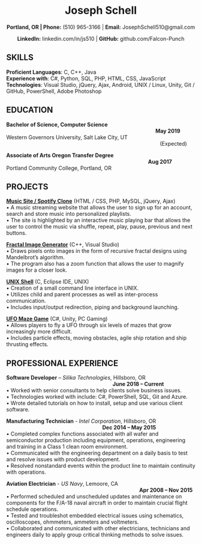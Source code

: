 <h1 align="center">Joseph Schell</h1>

<p align="center"><b>Portland, OR | Phone:</b> (510) 965-3166 | <b>Email:</b> JosephSchell510@gmail.com</p>
<p align="center"><b>LinkedIn:</b> linkedin.com/in/js510 | <b>GitHub:</b> github.com/Falcon-Punch</p>

<h2>SKILLS</h2>

**Proficient Languages**: C, C++, Java<br/>
**Experience with**: C#, Python, SQL, PHP, HTML, CSS, JavaScript<br/>
**Technologies**: Visual Studio, jQuery, Ajax, Android, UNIX / Linux, Unity, Git / GitHub, PowerShell, Adobe Photoshop<br/>

## EDUCATION												
**Bachelor of Science, Computer Science** &nbsp;&nbsp;&nbsp;&nbsp;&nbsp;&nbsp;&nbsp;&nbsp;&nbsp;&nbsp;&nbsp;&nbsp;&nbsp;&nbsp;&nbsp;&nbsp;&nbsp;&nbsp;&nbsp;&nbsp;&nbsp;&nbsp;&nbsp;&nbsp;&nbsp;&nbsp;&nbsp;&nbsp;&nbsp;&nbsp;&nbsp;&nbsp;&nbsp;&nbsp;&nbsp;&nbsp;&nbsp;&nbsp;&nbsp;&nbsp;&nbsp;&nbsp;&nbsp;&nbsp;&nbsp;&nbsp;&nbsp;&nbsp;&nbsp;&nbsp;&nbsp;&nbsp;&nbsp;&nbsp;&nbsp;&nbsp;&nbsp;&nbsp;&nbsp;&nbsp;&nbsp;&nbsp;&nbsp;&nbsp;&nbsp;&nbsp;&nbsp;&nbsp;&nbsp;&nbsp;&nbsp;&nbsp;&nbsp;&nbsp;&nbsp;&nbsp;&nbsp;&nbsp;&nbsp;&nbsp;&nbsp;&nbsp;&nbsp;&nbsp;&nbsp;&nbsp;&nbsp;&nbsp;&nbsp;&nbsp;&nbsp;&nbsp;&nbsp;&nbsp;&nbsp;&nbsp;&nbsp;&nbsp;&nbsp;&nbsp;&nbsp;**May 2019**<br/>
Western Governors University, Salt Lake City, UT &nbsp;&nbsp;&nbsp;&nbsp;&nbsp;&nbsp;&nbsp;&nbsp;&nbsp;&nbsp;&nbsp;&nbsp;&nbsp;&nbsp;&nbsp;&nbsp;&nbsp;&nbsp;&nbsp;&nbsp;&nbsp;&nbsp;&nbsp;&nbsp;&nbsp;&nbsp;&nbsp;&nbsp;&nbsp;&nbsp;&nbsp;&nbsp;&nbsp;&nbsp;&nbsp;&nbsp;&nbsp;&nbsp;&nbsp;&nbsp;&nbsp;&nbsp;&nbsp;&nbsp;&nbsp;&nbsp;&nbsp;&nbsp;&nbsp;&nbsp;&nbsp;&nbsp;&nbsp;&nbsp;&nbsp;&nbsp;&nbsp;&nbsp;&nbsp;&nbsp;&nbsp;&nbsp;&nbsp;&nbsp;&nbsp;&nbsp;&nbsp;&nbsp;&nbsp;&nbsp;&nbsp;&nbsp;&nbsp;&nbsp;&nbsp;&nbsp;&nbsp;&nbsp;&nbsp;&nbsp;&nbsp;&nbsp;&nbsp;&nbsp;&nbsp;&nbsp;&nbsp;&nbsp;&nbsp;&nbsp;&nbsp;&nbsp;&nbsp;&nbsp;&nbsp;&nbsp;&nbsp;&nbsp;&nbsp;&nbsp;&nbsp;&nbsp;&nbsp;&nbsp;(Expected) 

**Associate of Arts Oregon Transfer Degree** &nbsp;&nbsp;&nbsp;&nbsp;&nbsp;&nbsp;&nbsp;&nbsp;&nbsp;&nbsp;&nbsp;&nbsp;&nbsp;&nbsp;&nbsp;&nbsp;&nbsp;&nbsp;&nbsp;&nbsp;&nbsp;&nbsp;&nbsp;&nbsp;&nbsp;&nbsp;&nbsp;&nbsp;&nbsp;&nbsp;&nbsp;&nbsp;&nbsp;&nbsp;&nbsp;&nbsp;&nbsp;&nbsp;&nbsp;&nbsp;&nbsp;&nbsp;&nbsp;&nbsp;&nbsp;&nbsp;&nbsp;&nbsp;&nbsp;&nbsp;&nbsp;&nbsp;&nbsp;&nbsp;&nbsp;&nbsp;&nbsp;&nbsp;&nbsp;&nbsp;&nbsp;&nbsp;&nbsp;&nbsp;&nbsp;&nbsp;&nbsp;&nbsp;&nbsp;&nbsp;&nbsp;&nbsp;&nbsp;&nbsp;&nbsp;&nbsp;&nbsp;&nbsp;&nbsp;&nbsp;&nbsp;&nbsp;&nbsp;&nbsp;&nbsp;&nbsp;&nbsp;&nbsp;&nbsp;&nbsp;&nbsp;&nbsp;&nbsp;&nbsp;&nbsp;&nbsp;**Aug 2017**<br/>
Portland Community College, Portland, OR

## PROJECTS                             									            	
**[Music Site / Spotify Clone](https://github.com/Falcon-Punch/Music-Site)**&nbsp;(HTML / CSS, PHP, MySQL, jQuery, Ajax)<br/>
•	A music streaming website that allows the user to sign up for an account, search and store music into personalized playlists.<br/>
•	The site is highlighted by an interactive music playing bar that allows the user to control the music via shuffle, repeat, play, pause, previous and next buttons.<br/>

**[Fractal Image Generator](https://github.com/Falcon-Punch/Fractal-Image-Generator)**&nbsp;(C++, Visual Studio)<br/>
• Draws pixels onto images in the form of recursive fractal designs using Mandelbrot’s algorithm.<br/>
• The program also has a zoom function that allows the user to magnify images for a closer look.<br/>

**[UNIX Shell](https://github.com/Falcon-Punch/UNIX-Shell)**&nbsp;(C, Eclipse IDE, UNIX)<br/>
•	Creation of a small command line interface in UNIX.<br/>
•	Utilizes child and parent processes as well as inter-process communication.<br/>
•	Includes input/output redirection, piping and background launching.<br/>

**[UFO Maze Game](https://github.com/Falcon-Punch/UFO-Maze-Game)**&nbsp;(C#, Unity, PC Gaming)<br/>
• Allows players to fly a UFO through six levels of mazes that grow increasingly more difficult.<br/>
• Includes particle effects, moving obstacles, agile ship rotation and ship thrusting effects.<br/>

## PROFESSIONAL EXPERIENCE 										
**Software Developer** – *Silika Technologies*, Hillsboro, OR &nbsp;&nbsp;&nbsp;&nbsp;&nbsp;&nbsp;&nbsp;&nbsp;&nbsp;&nbsp;&nbsp;&nbsp;&nbsp;&nbsp;&nbsp;&nbsp;&nbsp;&nbsp;&nbsp;&nbsp;&nbsp;&nbsp;&nbsp;&nbsp;&nbsp;&nbsp;&nbsp;&nbsp;&nbsp;&nbsp;&nbsp;&nbsp;&nbsp;&nbsp;&nbsp;&nbsp;&nbsp;&nbsp;&nbsp;&nbsp;&nbsp;&nbsp;&nbsp;&nbsp;&nbsp;&nbsp;&nbsp;&nbsp;&nbsp;&nbsp;&nbsp;&nbsp;&nbsp;&nbsp;&nbsp;&nbsp;&nbsp;&nbsp;&nbsp;&nbsp;&nbsp;&nbsp;&nbsp;&nbsp;&nbsp;&nbsp;&nbsp;&nbsp;&nbsp;&nbsp;&nbsp;&nbsp;**June 2018 – Current**<br/>
•	Worked with senior consultants to help clients solve business issues.<br/>
•	Technologies worked with include: C#, PowerShell, SQL, Git and Azure.<br/>
•	Wrote detailed tutorials on how to install, setup and use various client software.<br/>

**Manufacturing Technician** - *Intel Corporation*, Hillsboro, OR &nbsp;&nbsp;&nbsp;&nbsp;&nbsp;&nbsp;&nbsp;&nbsp;&nbsp;&nbsp;&nbsp;&nbsp;&nbsp;&nbsp;&nbsp;&nbsp;&nbsp;&nbsp;&nbsp;&nbsp;&nbsp;&nbsp;&nbsp;&nbsp;&nbsp;&nbsp;&nbsp;&nbsp;&nbsp;&nbsp;&nbsp;&nbsp;&nbsp;&nbsp;&nbsp;&nbsp;&nbsp;&nbsp;&nbsp;&nbsp;&nbsp;&nbsp;&nbsp;&nbsp;&nbsp;&nbsp;&nbsp;&nbsp;&nbsp;&nbsp;&nbsp;&nbsp;&nbsp;&nbsp;&nbsp;&nbsp;&nbsp;&nbsp;&nbsp;&nbsp;&nbsp;&nbsp;&nbsp;&nbsp;&nbsp;**Dec 2014 – May 2015**<br/>
•	Completed complex functions associated with all wafer and semiconductor production including equipment, operations, engineering and training in a Class 1 clean room environment.<br/>
•	Communicated with the engineering department on a daily basis to test and resolve issues with product development.<br/>
•	Resolved nonstandard events within the product line to maintain continuity with operations.<br/>

**Aviation Electrician** - *US Navy*, Lemoore, CA &nbsp;&nbsp;&nbsp;&nbsp;&nbsp;&nbsp;&nbsp;&nbsp;&nbsp;&nbsp;&nbsp;&nbsp;&nbsp;&nbsp;&nbsp;&nbsp;&nbsp;&nbsp;&nbsp;&nbsp;&nbsp;&nbsp;&nbsp;&nbsp;&nbsp;&nbsp;&nbsp;&nbsp;&nbsp;&nbsp;&nbsp;&nbsp;&nbsp;&nbsp;&nbsp;&nbsp;&nbsp;&nbsp;&nbsp;&nbsp;&nbsp;&nbsp;&nbsp;&nbsp;&nbsp;&nbsp;&nbsp;&nbsp;&nbsp;&nbsp;&nbsp;&nbsp;&nbsp;&nbsp;&nbsp;&nbsp;&nbsp;&nbsp;&nbsp;&nbsp;&nbsp;&nbsp;&nbsp;&nbsp;&nbsp;&nbsp;&nbsp;&nbsp;&nbsp;&nbsp;&nbsp;&nbsp;&nbsp;&nbsp;&nbsp;&nbsp;&nbsp;&nbsp;&nbsp;&nbsp;&nbsp;&nbsp;&nbsp;&nbsp;&nbsp;&nbsp;&nbsp;&nbsp;&nbsp;&nbsp;**Apr 2008 – Nov 2015**<br/>
•	Performed scheduled and unscheduled updates and maintenance on components for the F/A-18 naval aircraft in order to maintain crucial flight schedule operations.<br/>
•	Tested and troubleshot embedded electrical issues using schematics, oscilloscopes, ohmmeters, ammeters and voltmeters.<br/>
•	Collaborated and communicated with other electricians, technicians and engineers daily to apply group critical thinking methods to solve issues.<br/>
